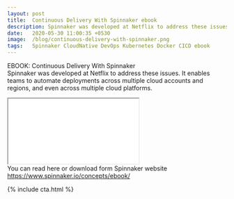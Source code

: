 ```yaml
---
layout: post
title:  Continuous Delivery With Spinnaker ebook
description: Spinnaker was developed at Netflix to address these issues. It enables teams to automate deployments across multiple cloud accounts and regions, and even across multiple cloud platforms.
date:   2020-05-30 11:00:35 +0530
image:  /blog/continuous-delivery-with-spinnaker.png
tags:   Spinnaker CloudNative DevOps Kubernetes Docker CICD ebook
---
```

EBOOK: Continuous Delivery With Spinnaker
<br>
Spinnaker was developed at Netflix to address these issues. It enables teams to automate deployments across multiple cloud accounts and regions, and even across multiple cloud platforms.

<iframe src="/ebooks/continuous-delivery-with-spinnaker.pdf" class="responsive-iframe"></iframe>

<br>
You can read here or download form Spinnaker website <a href="https://www.spinnaker.io/concepts/ebook/" target="_blank">https://www.spinnaker.io/concepts/ebook/</a>


{% include cta.html %}
